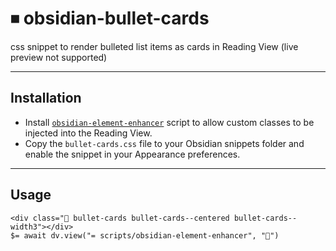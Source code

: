 # ⏹ obsidian-bullet-cards
css snippet to render bulleted list items as cards in Reading View (live preview not supported)

---

## Installation

- Install [`obsidian-element-enhancer`](https://github.com/jparkerweb/obsidian-element-enhancer) script to allow custom classes to be injected into the Reading View.
- Copy the `bullet-cards.css` file to your Obsidian snippets folder and enable the snippet in your Appearance preferences.

---

## Usage

`<div class="🌟 bullet-cards bullet-cards--centered bullet-cards--width3"></div>`  
`$= await dv.view("= scripts/obsidian-element-enhancer", "🌟")`
